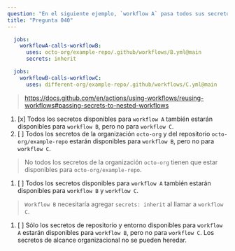 ```yaml
---
question: "En el siguiente ejemplo, `workflow A` pasa todos sus secretos a `workflow B`, utilizando la palabra clave inherit. Luego `workflow B` llama a `workflow C`. ¿Cuál de las siguientes afirmaciones sobre los `secrets` es verdadera para ese ejemplo?"
title: "Pregunta 040"
---
```



```yaml
  jobs:
    workflowA-calls-workflowB:
      uses: octo-org/example-repo/.github/workflows/B.yml@main
      secrets: inherit
```

```yaml
  jobs:
    workflowB-calls-workflowC:
      uses: different-org/example-repo/.github/workflows/C.yml@main
```
> https://docs.github.com/en/actions/using-workflows/reusing-workflows#passing-secrets-to-nested-workflows
1. [x] Todos los secretos disponibles para `workflow A` también estarán disponibles para `workflow B`, pero no para `workflow C`.
1. [ ] Todos los secretos de la organización `octo-org` y del repositorio `octo-org/example-repo` estarán disponibles para `workflow B`, pero no para `workflow C`.
> No todos los secretos de la organización `octo-org` tienen que estar disponibles para `octo-org/example-repo`.
1. [ ] Todos los secretos disponibles para `workflow A` también estarán disponibles para `workflow B` y `workflow C`.
> `Workflow B` necesitaría agregar `secrets: inherit` al llamar a `workflow C`.
1. [ ] Sólo los secretos de repositorio y entorno disponibles para `workflow A` estarán disponibles para `workflow B`, pero no para `workflow C`. Los secretos de alcance organizacional no se pueden heredar.
